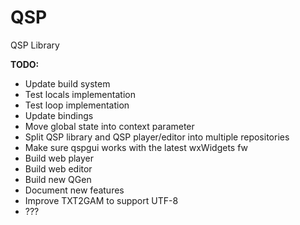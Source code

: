 QSP
===

QSP Library

**TODO:**
* Update build system
* Test locals implementation
* Test loop implementation
* Update bindings
* Move global state into context parameter
* Split QSP library and QSP player/editor into multiple repositories
* Make sure qspgui works with the latest wxWidgets fw
* Build web player
* Build web editor
* Build new QGen
* Document new features
* Improve TXT2GAM to support UTF-8
* ???
